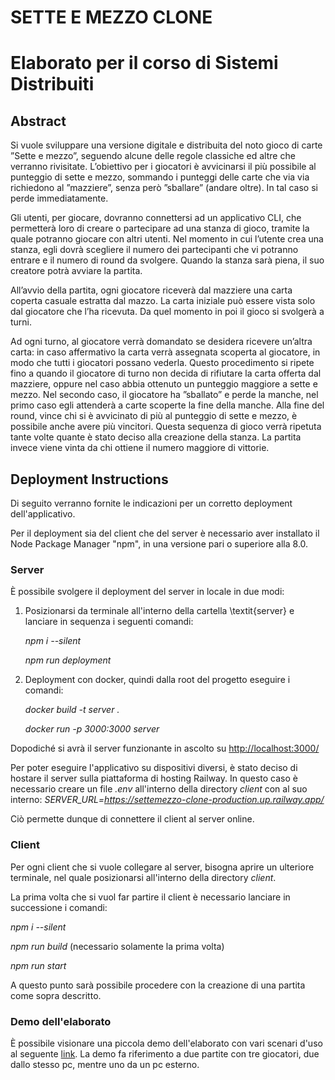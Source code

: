 # SETTE E MEZZO CLONE

# Elaborato per il corso di Sistemi Distribuiti

## Abstract

Si vuole sviluppare una versione digitale e distribuita del noto gioco di carte ”Sette e mezzo”, seguendo alcune delle regole classiche ed altre che verranno rivisitate. L’obiettivo per i giocatori è avvicinarsi il più possibile al punteggio di sette e mezzo, sommando i punteggi delle carte che via via richiedono al ”mazziere”, senza però ”sballare” (andare oltre). In tal caso si perde immediatamente.

Gli utenti, per giocare, dovranno connettersi ad un applicativo CLI, che permetterà loro di creare o partecipare ad una stanza di gioco, tramite la quale potranno giocare con altri utenti. Nel momento in cui l’utente crea una stanza, egli dovrà scegliere il numero dei partecipanti che vi potranno entrare e il numero di round da svolgere. Quando la stanza sarà piena, il suo creatore potrà avviare la partita.

All’avvio della partita, ogni giocatore riceverà dal mazziere una carta coperta casuale estratta dal mazzo. La carta iniziale può essere vista solo dal giocatore che l’ha ricevuta. Da quel momento in poi il gioco si svolgerà a turni.

Ad ogni turno, al giocatore verrà domandato se desidera ricevere un’altra carta: in caso affermativo la carta verrà assegnata scoperta al giocatore, in modo che tutti i giocatori possano vederla. Questo procedimento si ripete fino a quando il giocatore di turno non decida di rifiutare la carta offerta dal mazziere, oppure nel caso abbia ottenuto un punteggio maggiore a sette e mezzo. Nel secondo caso, il giocatore ha ”sballato” e perde la manche, nel primo caso egli attenderà a carte scoperte la fine della manche.
Alla fine del round, vince chi si è avvicinato di più al punteggio di sette e mezzo, è possibile anche avere più vincitori. Questa sequenza di gioco verrà ripetuta tante volte quante è stato deciso alla creazione della stanza. La partita invece viene vinta da chi ottiene il numero maggiore di vittorie.

## Deployment Instructions
Di seguito verranno fornite le indicazioni per un corretto deployment dell'applicativo.

Per il deployment sia del client che del server è necessario aver installato il Node Package Manager "npm", in una versione pari o superiore alla 8.0.

### Server

È possibile svolgere il deployment del server in locale in due modi:
1. Posizionarsi da terminale all'interno della cartella \textit{server} e lanciare in sequenza i seguenti comandi:

     *npm i --silent*

     *npm run deployment*
2. Deployment con docker, quindi dalla root del progetto eseguire i comandi:

     *docker build -t server .*

     *docker run -p 3000:3000 server*

Dopodiché si avrà il server funzionante in ascolto su <http://localhost:3000/>

Per poter eseguire l'applicativo su dispositivi diversi, è stato deciso di hostare il server sulla piattaforma di hosting Railway. In questo caso è necessario creare un file *.env* all'interno della directory *client* con al suo interno: *SERVER_URL=https://settemezzo-clone-production.up.railway.app/*

Ciò permette dunque di connettere il client al server online.

### Client

Per ogni client che si vuole collegare al server, bisogna aprire un ulteriore terminale, nel quale posizionarsi all'interno della directory *client*.

La prima volta che si vuol far partire il client è necessario lanciare in successione i comandi:

*npm i --silent*

*npm run build*  (necessario solamente la prima volta)

*npm run start*

A questo punto sarà possibile procedere con la creazione di una partita come sopra descritto.

### Demo dell'elaborato 

È possibile visionare una piccola demo dell'elaborato con vari scenari d'uso al seguente [link](https://liveunibo-my.sharepoint.com/:v:/g/personal/angela_cortecchia_studio_unibo_it/EdDDO26GVGlHqivtucu7p3gBBMqQCQlJqVoWXuw7RYg2UA?e=svMGyE). La demo fa riferimento a due partite con tre giocatori, due dallo stesso pc, mentre uno da un pc esterno.
